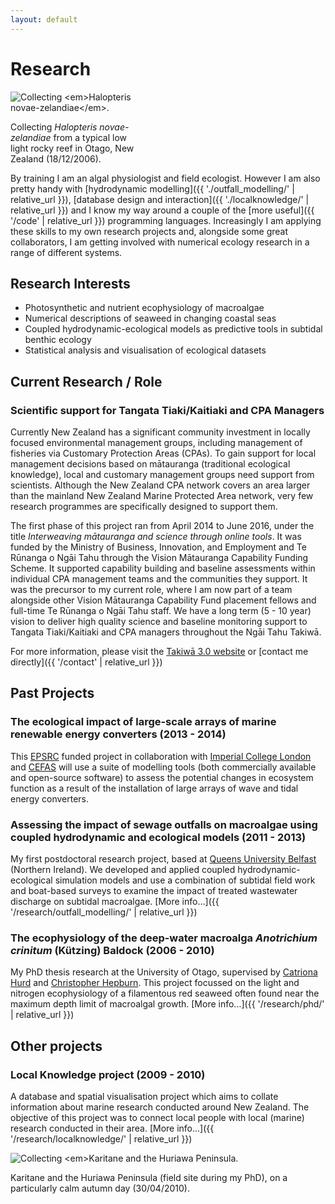 ```yaml
---
layout: default
---
```


# Research

<div class="card float-sm-right mx-2" style="max-width: 200px;">
  <img class="card-img-top" src="{{ "/images/DSCN3795_200px.jpg" | relative_url }}" alt="Collecting <em>Halopteris novae-zelandiae</em>.">
  <div class="card-body">
    <p class="card-text text-center">Collecting <em>Halopteris novae-zelandiae</em> from a typical low light rocky reef in Otago, New Zealand (18/12/2006).</p>
  </div>
</div>

By training I am an algal physiologist and field ecologist.  However I am also pretty handy with [hydrodynamic modelling]({{ './outfall_modelling/' | relative_url }}), [database design and interaction]({{ './localknowledge/' | relative_url }}) and I know my way around a couple of the [more useful]({{ '/code' | relative_url }}) programming languages.  Increasingly I am applying these skills to my own research projects and, alongside some great collaborators, I am getting involved with numerical ecology research in a range of different systems.  

## Research Interests

- Photosynthetic and nutrient ecophysiology of macroalgae
- Numerical descriptions of seaweed in changing coastal seas
- Coupled hydrodynamic-ecological models as predictive tools in subtidal benthic ecology
- Statistical analysis and visualisation of ecological datasets

## Current Research / Role

### Scientific support for Tangata Tiaki/Kaitiaki and CPA Managers
Currently New Zealand has a significant community investment in locally focused environmental management groups, including management of fisheries via Customary Protection Areas (CPAs). To gain support for local management decisions based on mātauranga (traditional ecological knowledge), local and customary management groups need support from scientists. Although the New Zealand CPA network covers an area larger than the mainland New Zealand Marine Protected Area network, very few research programmes are specifically designed to support them.

The first phase of this project ran from April 2014 to June 2016, under the title *Interweaving mātauranga and science through online tools*. It was funded by the Ministry of Business, Innovation, and Employment and Te Rūnanga o Ngāi Tahu through the Vision Mātauranga Capability Funding Scheme. It supported capability building and baseline assessments within individual CPA management teams and the communities they support. It was the precursor to my current role, where I am now part of a team alongside other Vision Mātauranga Capability Fund placement fellows and full-time Te Rūnanga o Ngāi Tahu staff. We have a long term (5 - 10 year) vision to deliver high quality science and baseline monitoring support to Tangata Tiaki/Kaitiaki and CPA managers throughout the Ngāi Tahu Takiwā.   

For more information, please visit the [Takiwā 3.0 website][sot3] or [contact me directly]({{ '/contact' | relative_url }})

## Past Projects

### The ecological impact of large-scale arrays of marine renewable energy converters (2013 - 2014)
This [EPSRC][EPSRC] funded project in collaboration with [Imperial College London][ICL] and [CEFAS][CEFAS] will use a suite of modelling tools (both commercially available and open-source software) to assess the potential changes in ecosystem function as a result of the installation of large arrays of wave and tidal energy converters.  

### Assessing the impact of sewage outfalls on macroalgae using coupled hydrodynamic and ecological models (2011 - 2013)
My first postdoctoral research project, based at [Queens University Belfast][QUB] (Northern Ireland). We developed and applied coupled hydrodynamic-ecological simulation models and use a combination of subtidal field work and boat-based surveys to examine the impact of treated wastewater discharge on subtidal macroalgae. [More info...]({{ '/research/outfall_modelling/' | relative_url }})

### The ecophysiology of the deep-water macroalga *Anotrichium crinitum* (Kützing) Baldock (2006 - 2010)
My PhD thesis research at the University of Otago, supervised by [Catriona Hurd][CLH] and [Christopher Hepburn][CDH]. This project focussed on the light and nitrogen ecophysiology of a filamentous red seaweed often found near the maximum depth limit of macroalgal growth.  [More info...]({{ '/research/phd/' | relative_url }})  

## Other projects

### Local Knowledge project (2009 - 2010)
A database and spatial visualisation project which aims to collate information about marine research conducted around New Zealand.  The objective of this project was to connect local people with local (marine) research conducted in their area. [More info...]({{ '/research/localknowledge/' | relative_url }})

<div class="card">
  <img class="card-img-top" src="{{ "/images/Karitane_From_South.jpg" | relative_url}}" alt="Collecting <em>Karitane and the Huriawa Peninsula.">
  <div class="card-body">
    <p class="card-text text-center">Karitane and the Huriawa Peninsula (field site during my PhD), on a particularly calm autumn day (30/04/2010).</p>
  </div>
</div>

[sot3]: http://www.takiwa.org.nz
[CLH]: http://www.imas.utas.edu.au/people/profiles/current-staff/h/catriona-hurd
[CDH]: http://www.otago.ac.nz/marinescience/staff/chrishepburn.html
[QUB]: http://www.qub.ac.uk
[EPSRC]: http://www.epsrc.ac.uk
[ICL]: http://amcg.ese.ic.ac.uk
[CEFAS]: http://www.cefas.defra.gov.uk
